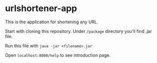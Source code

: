 # urlshortener-app
This is the application for shortening any URL.

Start with cloning this repository. Under `/package` directory you'll find .jar file.

Run this file with `java -jar <filename>.jar`

Open `localhost:8080/help` to see introduction page.
